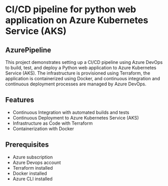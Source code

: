 # CI/CD pipeline for python web application on Azure Kubernetes Service (AKS)

## AzurePipeline
This project demonstrates setting up a CI/CD pipeline using Azure DevOps to build, test, and deploy a Python web application to Azure Kubernetes Service (AKS). The infrastructure is provisioned using Terraform, the application is containerized using Docker, and continuous integration and continuous deployment processes are managed by Azure DevOps.

## Features
- Continuous Integration with automated builds and tests
- Continuous Deployment to Azure Kubernetes Service (AKS)
- Infrastructure as Code with Terraform
- Containerization with Docker

## Prerequisites
- Azure subscription
- Azure Devops account
- Terraform installed
- Docker installed
- Azure CLI installed
  